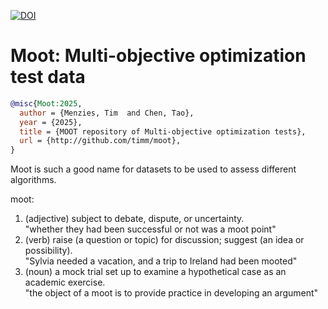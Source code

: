 [![DOI](https://zenodo.org/badge/181570338.svg)](https://doi.org/10.5281/zenodo.17354082)

# Moot: Multi-objective optimization test data

```bibtex
@misc{Moot:2025,
  author = {Menzies, Tim  and Chen, Tao},
  year = {2025},
  title = {MOOT repository of Multi-objective optimization tests},
  url = {http://github.com/timm/moot},
}
```
Moot is such a good name for datasets to be used to assess different algorithms.

moot: 
1. (adjective) subject to debate, dispute, or uncertainty.  
    "whether they had been successful or not was a moot point"
2. (verb) raise (a question or topic) for discussion; suggest (an idea or possibility).    
   "Sylvia needed a vacation, and a trip to Ireland had been mooted"
3. (noun) a mock trial set up to examine a hypothetical case as an academic exercise.    
   "the object of a moot is to provide practice in developing an argument"
